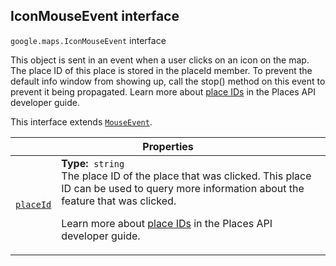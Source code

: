 
<h2 id="IconMouseEvent">IconMouseEvent interface</h2>
<p>
<code><span itemprop="path">google.maps</span>.<span itemprop="name">IconMouseEvent</span></code>
interface
</p>
<p>This object is sent in an event when a user clicks on an icon on the map. The place ID of this place is stored in the placeId member. To prevent the default info window from showing up, call the stop() method on this event to prevent it being propagated. Learn more about <a href="https://developers.google.com/places/place-id">place IDs</a> in the Places API developer guide.</p>
<p>This interface extends
<code><a href="MouseEvent.md">MouseEvent</a></code>.
</p>
<div class="devsite-table-wrapper"><table class="properties responsive" summary="interface IconMouseEvent - Properties">
<thead>
<tr><th colspan="2">Properties</th>
</tr></thead>
<tbody>
<tr id="IconMouseEvent.placeId">
<td itemprop="property"><code><a class="secret-link" href="#IconMouseEvent.placeId"><span>placeId</span></a></code></td>
<td><div><strong>Type:</strong>&nbsp; <code>string</code></div>
<div class="desc">The place ID of the place that was clicked. This place ID can be used to query more information about the feature that was clicked. <p> Learn more about <a href="https://developers.google.com/places/place-id">place IDs</a> in the Places API developer guide.</p></div></td>
</tr>
</tbody>
</table></div>
<script src="replace_links.js"></script>
